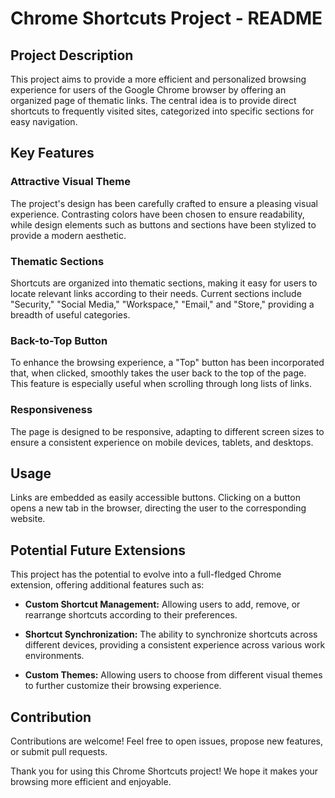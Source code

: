 # Chrome Shortcuts Project - README

## Project Description

This project aims to provide a more efficient and personalized browsing experience for users of the Google Chrome browser by offering an organized page of thematic links. The central idea is to provide direct shortcuts to frequently visited sites, categorized into specific sections for easy navigation.

## Key Features

### Attractive Visual Theme

The project's design has been carefully crafted to ensure a pleasing visual experience. Contrasting colors have been chosen to ensure readability, while design elements such as buttons and sections have been stylized to provide a modern aesthetic.

### Thematic Sections

Shortcuts are organized into thematic sections, making it easy for users to locate relevant links according to their needs. Current sections include "Security," "Social Media," "Workspace," "Email," and "Store," providing a breadth of useful categories.

### Back-to-Top Button

To enhance the browsing experience, a "Top" button has been incorporated that, when clicked, smoothly takes the user back to the top of the page. This feature is especially useful when scrolling through long lists of links.

### Responsiveness

The page is designed to be responsive, adapting to different screen sizes to ensure a consistent experience on mobile devices, tablets, and desktops.

## Usage

Links are embedded as easily accessible buttons. Clicking on a button opens a new tab in the browser, directing the user to the corresponding website.

## Potential Future Extensions

This project has the potential to evolve into a full-fledged Chrome extension, offering additional features such as:

- **Custom Shortcut Management:** Allowing users to add, remove, or rearrange shortcuts according to their preferences.

- **Shortcut Synchronization:** The ability to synchronize shortcuts across different devices, providing a consistent experience across various work environments.

- **Custom Themes:** Allowing users to choose from different visual themes to further customize their browsing experience.

## Contribution

Contributions are welcome! Feel free to open issues, propose new features, or submit pull requests.

Thank you for using this Chrome Shortcuts project! We hope it makes your browsing more efficient and enjoyable.

